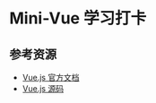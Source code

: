 # Mini-Vue 学习打卡

<MiniVueProgress />

## 参考资源

- [Vue.js 官方文档](https://vuejs.org/)
- [Vue.js 源码](https://github.com/vuejs/core)

